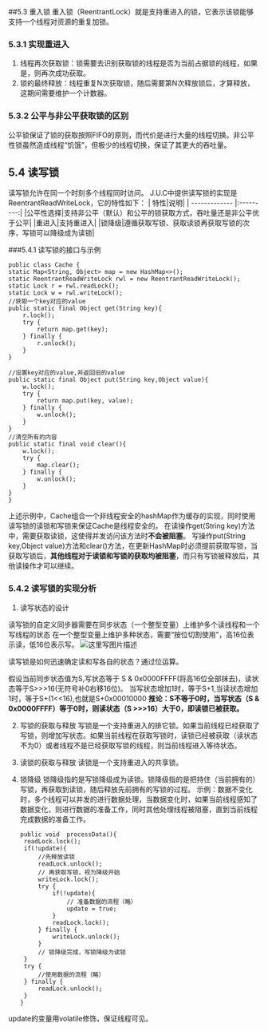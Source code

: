 ##5.3 重入锁
重入锁（ReentrantLock）就是支持重进入的锁，它表示该锁能够支持一个线程对资源的重复加锁。

### 5.3.1 实现重进入

 1. 线程再次获取锁：锁需要去识别获取锁的线程是否为当前占据锁的线程，如果是，则再次成功获取。
 2. 锁的最终释放：线程重复N次获取锁，随后需要第N次释放锁后，才算释放，这期间需要维护一个计数器。

### 5.3.2 公平与非公平获取锁的区别

公平锁保证了锁的获取按照FIFO的原则，而代价是进行大量的线程切换。非公平性锁虽然造成线程“饥饿”，但极少的线程切换，保证了其更大的吞吐量。

## 5.4 读写锁

读写锁允许在同一个时刻多个线程同时访问。
J.U.C中提供读写锁的实现是ReentrantReadWriteLock，它的特性如下：
| 特性|说明|
| ------------- |:---------:|
|公平性选择|支持非公平（默认）和公平的锁获取方式，吞吐量还是非公平优于公平|
|重进入|支持重进入|
|锁降级|遵循获取写锁、获取读锁再获取写锁的次序，写锁可以降级成为读锁|

###5.4.1 读写锁的接口与示例

	public class Cache {
    static Map<String, Object> map = new HashMap<>();
    static ReentrantReadWriteLock rwl = new ReentrantReadWriteLock();
    static Lock r = rwl.readLock();
    static Lock w = rwl.writeLock();
    //获取一个key对应的value
    public static final Object get(String key){
        r.lock();
        try {
            return map.get(key);
        } finally {
            r.unlock();
        }
    }

    //设置key对应的value,并返回旧的value
    public static final Object put(String key,Object value){
        w.lock();
        try {
            return map.put(key, value);
        } finally {
            w.unlock();
        }
    }
    //清空所有的内容
    public static final void clear(){
        w.lock();
        try {
            map.clear();
        } finally {
            w.unlock();
        }
    }
	}

上述示例中，Cache组合一个非线程安全的hashMap作为缓存的实现，同时使用读写锁的读锁和写锁来保证Cache是线程安全的。
在读操作get(String key)方法中，需要获取读锁，这使得并发访问该方法时**不会被阻塞**。
写操作put(String key,Object value)方法和clear()方法，在更新HashMap时必须提前获取写锁，当获取写锁后，**其他线程对于读锁和写锁的获取均被阻塞**，而只有写锁被释放后，其他读操作才可以继续。

### 5.4.2 读写锁的实现分析

 1. 读写状态的设计

读写锁的自定义同步器需要在同步状态（一个整型变量）上维护多个读线程和一个写线程的状态
在一个整型变量上维护多种状态，需要“按位切割使用”，高16位表示读，低16位表示写。
![这里写图片描述](https://img-blog.csdn.net/20180806132433780?watermark/2/text/aHR0cHM6Ly9ibG9nLmNzZG4ubmV0L21hb2hvbw==/font/5a6L5L2T/fontsize/400/fill/I0JBQkFCMA==/dissolve/70)

读写锁是如何迅速确定读和写各自的状态？通过位运算。

假设当前同步状态值为S,写状态等于 S & 0x0000FFFF(将高16位全部抹去)，读状态等于S>>>16(无符号补0右移16位)。
当写状态增加1时，等于S+1,当读状态增加1时，等于S+(1<<16),也就是S+0x00010000
**推论：S不等于0时，当写状态（S & 0x0000FFFF）等于0时，则读状态（S >>>16）大于0，即读锁已被获取。**

 2. 写锁的获取与释放
写锁是一个支持重进入的排它锁。如果当前线程已经获取了写锁，则增加写状态。如果当前线程在获取写锁时，读锁已经被获取（读状态不为0）或者线程不是已经获取写锁的线程，则当前线程进入等待状态。
 3. 读锁的获取与释放
 读锁是一个支持重进入的共享锁。
 4. 锁降级
锁降级指的是写锁降级成为读锁。锁降级指的是把持住（当前拥有的）写锁，再获取到读锁，随后释放先前拥有的写锁的过程。
示例：数据不变化时，多个线程可以并发的进行数据处理，当数据变化时，如果当前线程感知了数据变化，则进行数据的准备工作，同时其他处理线程被阻塞，直到当前线程完成数据的准备工作。

	 	public void  processData(){
	 	 readLock.lock();
	 	 if(!update){
		 	 //先释放读锁
		 	 readLock.unlock();
		 	 // 再获取写锁，视为降级开始
		 	 writeLock.lock();
		 	 try {
			 	 if(!update){
				 	 // 准备数据的流程（略）
				 	 update = true;
			 	 }
			 	 readLock.lock();
		 	 } finally {
			 	 writeLock.unlock();
		 	 }
		 	 // 锁降级完成，写锁降级为读锁
	 	 }
	 	 try {
		 	 //使用数据的流程（略）
	 	 } finally {
		 	 readLock.unlock();
	 	 }
	 	}

update的变量用volatile修饰，保证线程可见。
